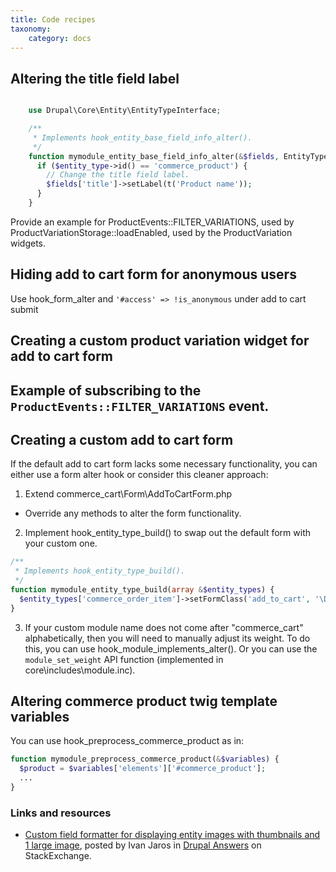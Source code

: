 ```yaml
---
title: Code recipes
taxonomy:
    category: docs
---
```


Altering the title field label
------------------------------

```php

    use Drupal\Core\Entity\EntityTypeInterface;

    /**
     * Implements hook_entity_base_field_info_alter().
     */
    function mymodule_entity_base_field_info_alter(&$fields, EntityTypeInterface $entity_type) {
      if ($entity_type->id() == 'commerce_product') {
        // Change the title field label.
        $fields['title']->setLabel(t('Product name'));
      }
    }
```

Provide an example for ProductEvents::FILTER_VARIATIONS, used by ProductVariationStorage::loadEnabled, used by the ProductVariation widgets.


Hiding add to cart form for anonymous users
------------------------------
Use hook_form_alter and
`'#access' => !is_anonymous` under add to cart submit


Creating a custom product variation widget for add to cart form
------------------------------


Example of subscribing to the `ProductEvents::FILTER_VARIATIONS` event.
------------------------------


Creating a custom add to cart form
------------------------------

If the default add to cart form lacks some necessary functionality, you can either use a form alter hook or consider this cleaner approach:

1. Extend commerce_cart\Form\AddToCartForm.php
 - Override any methods to alter the form functionality.

2. Implement hook_entity_type_build() to swap out the default form with your custom one.

```php
/**
 * Implements hook_entity_type_build().
 */
function mymodule_entity_type_build(array &$entity_types) {
  $entity_types['commerce_order_item']->setFormClass('add_to_cart', '\Drupal\mymodule\Form\AddToCartForm');
}
```

3. If your custom module name does not come after "commerce_cart" alphabetically, then you will need to manually adjust its weight. To do this, you can use hook_module_implements_alter(). Or you can use the `module_set_weight` API function (implemented in core\includes\module.inc).


Altering commerce product twig template variables
------------------------------
You can use hook_preprocess_commerce_product as in:

```php
function mymodule_preprocess_commerce_product(&$variables) {
  $product = $variables['elements']['#commerce_product'];
  ...
}
```

### Links and resources
* [Custom field formatter for displaying entity images with thumbnails and 1 large image], posted by Ivan Jaros in [Drupal Answers] on StackExchange.

[Custom field formatter for displaying entity images with thumbnails and 1 large image]: https://drupal.stackexchange.com/questions/192471/display-entity-images-with-thumbnails-and-1-large-image
[Drupal Answers]: https://drupal.stackexchange.com/